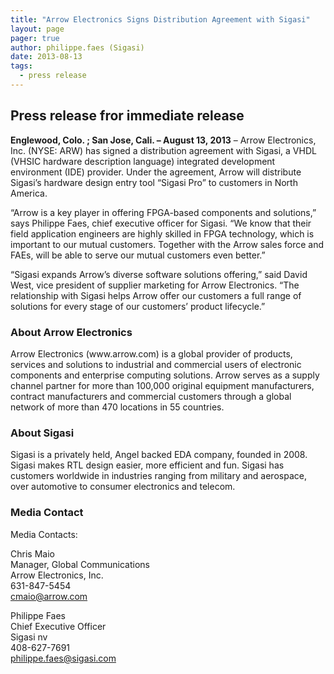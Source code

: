 ```yaml
---
title: "Arrow Electronics Signs Distribution Agreement with Sigasi"
layout: page 
pager: true
author: philippe.faes (Sigasi)
date: 2013-08-13
tags: 
  - press release
---
```

<div class="content">
<h2>Press release fror immediate release</h2>	<p><strong>Englewood, Colo. ; San Jose, Cali. &#8211; August 13, 2013</strong> &#8211; Arrow Electronics, Inc. (<span class="caps">NYSE</span>: <span class="caps">ARW</span>) has signed a distribution agreement with Sigasi, a <span class="caps">VHDL</span> (<span class="caps">VHSIC</span> hardware description language) integrated development environment (<span class="caps">IDE</span>) provider. Under the agreement, Arrow will distribute Sigasi&#8217;s hardware design entry tool &#8220;Sigasi Pro&#8221; to customers in North America.</p>	<p>&#8220;Arrow is a key player in offering <span class="caps">FPGA</span>-based components and solutions,&#8221; says Philippe Faes, chief executive officer for Sigasi. &#8220;We know that their field application engineers are highly skilled in <span class="caps">FPGA</span> technology, which is important to our mutual customers. Together with the Arrow sales force and <span class="caps">FAE</span>s, will be able to serve our mutual customers even better.&#8221;</p>	<p>&#8220;Sigasi expands Arrow&#8217;s diverse software solutions offering,&#8221; said David West, vice president of supplier marketing for Arrow Electronics. &#8220;The relationship with Sigasi helps Arrow offer our customers a full range of solutions for every stage of our customers&#8217; product lifecycle.&#8221;</p>	<h3>About Arrow Electronics</h3>	<p>Arrow Electronics (www.arrow.com) is a global provider of products, services and solutions to industrial and commercial users of electronic components and enterprise computing solutions. Arrow serves as a supply channel partner for more than 100,000 original equipment manufacturers, contract manufacturers and commercial customers through a global network of more than 470 locations in 55 countries.</p>	<h3>About Sigasi</h3>	<p>Sigasi is a privately held, Angel backed <span class="caps">EDA</span> company, founded in 2008. Sigasi makes <span class="caps">RTL</span> design easier, more efficient and fun. Sigasi has customers worldwide in industries ranging from military and aerospace, over automotive to consumer electronics and telecom.</p>	<h3>Media Contact</h3>	<p>Media Contacts:</p>	<p>Chris Maio<br/>Manager, Global Communications<br/>Arrow Electronics, Inc.<br/>631-847-5454<br/><a href="mailto:cmaio@arrow.com" class="elf-mailto elf-icon">cmaio@arrow.com</a></p>	<p>Philippe Faes<br/>Chief Executive Officer<br/>Sigasi nv<br/>408-627-7691<br/><a href="mailto:philippe.faes@sigasi.com" class="elf-mailto elf-icon">philippe.faes@sigasi.com</a></p>  </div>

